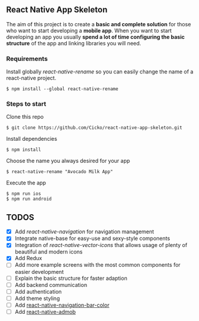 ## React Native App Skeleton

The aim of this project is to create a __basic and complete 
solution__ for those who want to start developing a __mobile app__.
When you want to start developing an app you usually __spend 
a lot of time configuring the basic structure__ of the app and
linking libraries you will need.

### Requirements

Install globally *react-native-rename* so you can easily change the name 
of a react-native project.

```
$ npm install --global react-native-rename
```

### Steps to start
Clone this repo
```
$ git clone https://github.com/Cicko/react-native-app-skeleton.git
```
Install dependencies 
```
$ npm install
```
Choose the name you always desired for your app 
```
$ react-native-rename "Avocado Milk App"
```
Execute the app
```
$ npm run ios 
$ npm run android
```

## TODOS
- [x] Add *react-native-navigation* for navigation management
- [x] Integrate native-base for easy-use and sexy-style components
- [x] Integration of *react-native-vector-icons* that allows usage of plenty of beautiful and modern icons
- [x] Add Redux
- [ ] Add more example screens with the most common components for easier development
- [ ] Explain the basic structure for faster adaption
- [ ] Add backend communication
- [ ] Add authentication
- [ ] Add theme styling
- [ ] Add [react-native-navigation-bar-color](https://github.com/thebylito/react-native-navigation-bar-color)
- [ ] Add [react-native-admob](https://github.com/sbugert/react-native-admob)
